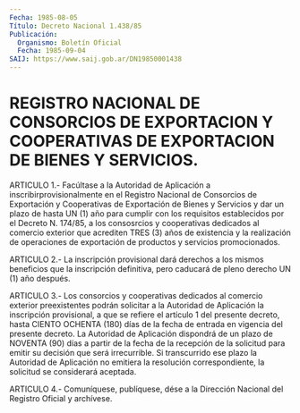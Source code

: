 ```yaml
---
Fecha: 1985-08-05
Título: Decreto Nacional 1.438/85
Publicación:
  Organismo: Boletín Oficial
  Fecha: 1985-09-04
SAIJ: https://www.saij.gob.ar/DN19850001438
---
```

# REGISTRO NACIONAL DE CONSORCIOS DE EXPORTACION Y COOPERATIVAS DE EXPORTACION DE BIENES Y SERVICIOS.

<a id="1"></a>
ARTICULO 1.- Facúltase a la Autoridad de Aplicación a inscribirprovisionalmente  en el Registro Nacional de Consorcios de Exportación y Cooperativas de  Exportación  de Bienes y Servicios y dar un plazo de hasta UN (1) año para cumplir  con  los  requisitos establecidos  por  el  Decreto  N.  174/85,  a  los  consosrcios  y cooperativas  dedicados al comercio exterior que acrediten TRES (3) años de existencia  y la realización de operaciones de exportación de productos y servicios promocionados.

<a id="2"></a>
ARTICULO  2.- La inscripción provisional dará derechos a los mismos beneficios  que  la  inscripción definitiva, pero caducará de pleno derecho UN (1) año después.

<a id="3"></a>
ARTICULO  3.-  Los consorcios y cooperativas dedicados al comercio exterior  preexistentes    podrán   solicitar  a  la  Autoridad  de Aplicación  la  inscripción  provisional,   a  que  se  refiere  el artículo 1 del presente decreto, hasta CIENTO  OCHENTA  (180)  días de  la  fecha  de  entrada  en  vigencia  del  presente decreto. La Autoridad de Aplicación dispondrá de un plazo de  NOVENTA (90) días a  partir de la fecha de la recepción de la solicitud  para  emitir su decisión  que  será  irrecurrible.  Si transcurrido ese plazo la Autoridad de Aplicación no emitiera la resolución  correspondiente, la solicitud se considerará aceptada.

<a id="4"></a>
ARTICULO  4.- Comuníquese, publíquese, dése a la Dirección Nacional del Registro Oficial y archívese.